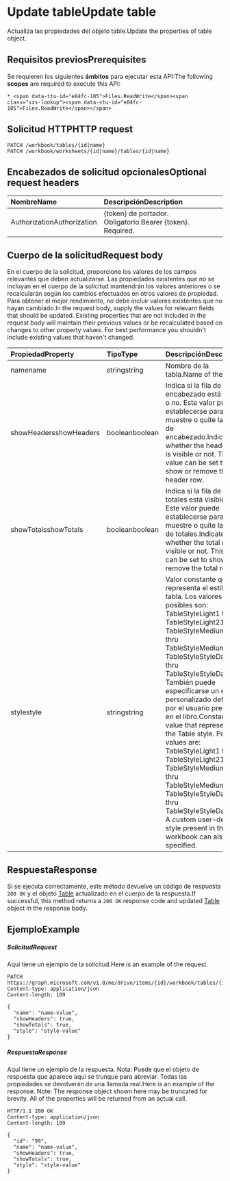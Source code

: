 # <a name="update-table"></a><span data-ttu-id="e84fc-101">Update table</span><span class="sxs-lookup"><span data-stu-id="e84fc-101">Update table</span></span>

<span data-ttu-id="e84fc-102">Actualiza las propiedades del objeto table.</span><span class="sxs-lookup"><span data-stu-id="e84fc-102">Update the properties of table object.</span></span>
## <a name="prerequisites"></a><span data-ttu-id="e84fc-103">Requisitos previos</span><span class="sxs-lookup"><span data-stu-id="e84fc-103">Prerequisites</span></span>
<span data-ttu-id="e84fc-104">Se requieren los siguientes **ámbitos** para ejecutar esta API:</span><span class="sxs-lookup"><span data-stu-id="e84fc-104">The following **scopes** are required to execute this API:</span></span> 

    * <span data-ttu-id="e84fc-105">Files.ReadWrite</span><span class="sxs-lookup"><span data-stu-id="e84fc-105">Files.ReadWrite</span></span>

## <a name="http-request"></a><span data-ttu-id="e84fc-106">Solicitud HTTP</span><span class="sxs-lookup"><span data-stu-id="e84fc-106">HTTP request</span></span>
<!-- { "blockType": "ignored" } -->
```http
PATCH /workbook/tables/{id|name}
PATCH /workbook/worksheets/{id|name}/tables/{id|name}
```
## <a name="optional-request-headers"></a><span data-ttu-id="e84fc-107">Encabezados de solicitud opcionales</span><span class="sxs-lookup"><span data-stu-id="e84fc-107">Optional request headers</span></span>
| <span data-ttu-id="e84fc-108">Nombre</span><span class="sxs-lookup"><span data-stu-id="e84fc-108">Name</span></span>       | <span data-ttu-id="e84fc-109">Descripción</span><span class="sxs-lookup"><span data-stu-id="e84fc-109">Description</span></span>|
|:-----------|:-----------|
| <span data-ttu-id="e84fc-110">Authorization</span><span class="sxs-lookup"><span data-stu-id="e84fc-110">Authorization</span></span>  | <span data-ttu-id="e84fc-p101">{token} de portador. Obligatorio.</span><span class="sxs-lookup"><span data-stu-id="e84fc-p101">Bearer {token}. Required.</span></span> |


## <a name="request-body"></a><span data-ttu-id="e84fc-113">Cuerpo de la solicitud</span><span class="sxs-lookup"><span data-stu-id="e84fc-113">Request body</span></span>
<span data-ttu-id="e84fc-p102">En el cuerpo de la solicitud, proporcione los valores de los campos relevantes que deben actualizarse. Las propiedades existentes que no se incluyan en el cuerpo de la solicitud mantendrán los valores anteriores o se recalcularán según los cambios efectuados en otros valores de propiedad. Para obtener el mejor rendimiento, no debe incluir valores existentes que no hayan cambiado.</span><span class="sxs-lookup"><span data-stu-id="e84fc-p102">In the request body, supply the values for relevant fields that should be updated. Existing properties that are not included in the request body will maintain their previous values or be recalculated based on changes to other property values. For best performance you shouldn't include existing values that haven't changed.</span></span>

| <span data-ttu-id="e84fc-117">Propiedad</span><span class="sxs-lookup"><span data-stu-id="e84fc-117">Property</span></span>     | <span data-ttu-id="e84fc-118">Tipo</span><span class="sxs-lookup"><span data-stu-id="e84fc-118">Type</span></span>   |<span data-ttu-id="e84fc-119">Descripción</span><span class="sxs-lookup"><span data-stu-id="e84fc-119">Description</span></span>|
|:---------------|:--------|:----------|
|<span data-ttu-id="e84fc-120">name</span><span class="sxs-lookup"><span data-stu-id="e84fc-120">name</span></span>|<span data-ttu-id="e84fc-121">string</span><span class="sxs-lookup"><span data-stu-id="e84fc-121">string</span></span>|<span data-ttu-id="e84fc-122">Nombre de la tabla.</span><span class="sxs-lookup"><span data-stu-id="e84fc-122">Name of the table.</span></span>|
|<span data-ttu-id="e84fc-123">showHeaders</span><span class="sxs-lookup"><span data-stu-id="e84fc-123">showHeaders</span></span>|<span data-ttu-id="e84fc-124">boolean</span><span class="sxs-lookup"><span data-stu-id="e84fc-124">boolean</span></span>|<span data-ttu-id="e84fc-p103">Indica si la fila de encabezado está visible o no. Este valor puede establecerse para que muestre o quite la fila de encabezado.</span><span class="sxs-lookup"><span data-stu-id="e84fc-p103">Indicates whether the header row is visible or not. This value can be set to show or remove the header row.</span></span>|
|<span data-ttu-id="e84fc-127">showTotals</span><span class="sxs-lookup"><span data-stu-id="e84fc-127">showTotals</span></span>|<span data-ttu-id="e84fc-128">boolean</span><span class="sxs-lookup"><span data-stu-id="e84fc-128">boolean</span></span>|<span data-ttu-id="e84fc-p104">Indica si la fila de totales está visible o no. Este valor puede establecerse para que muestre o quite la fila de totales.</span><span class="sxs-lookup"><span data-stu-id="e84fc-p104">Indicates whether the total row is visible or not. This value can be set to show or remove the total row.</span></span>|
|<span data-ttu-id="e84fc-131">style</span><span class="sxs-lookup"><span data-stu-id="e84fc-131">style</span></span>|<span data-ttu-id="e84fc-132">string</span><span class="sxs-lookup"><span data-stu-id="e84fc-132">string</span></span>|<span data-ttu-id="e84fc-p105">Valor constante que representa el estilo de tabla. Los valores posibles son: TableStyleLight1 thru TableStyleLight21, TableStyleMedium1 thru TableStyleMedium28, TableStyleStyleDark1 thru TableStyleStyleDark11. También puede especificarse un estilo personalizado definido por el usuario presente en el libro.</span><span class="sxs-lookup"><span data-stu-id="e84fc-p105">Constant value that represents the Table style. Possible values are: TableStyleLight1 thru TableStyleLight21, TableStyleMedium1 thru TableStyleMedium28, TableStyleStyleDark1 thru TableStyleStyleDark11. A custom user-defined style present in the workbook can also be specified.</span></span>|

## <a name="response"></a><span data-ttu-id="e84fc-136">Respuesta</span><span class="sxs-lookup"><span data-stu-id="e84fc-136">Response</span></span>

<span data-ttu-id="e84fc-137">Si se ejecuta correctamente, este método devuelve un código de respuesta `200 OK` y el objeto [Table](../resources/table.md) actualizado en el cuerpo de la respuesta.</span><span class="sxs-lookup"><span data-stu-id="e84fc-137">If successful, this method returns a `200 OK` response code and updated [Table](../resources/table.md) object in the response body.</span></span>
## <a name="example"></a><span data-ttu-id="e84fc-138">Ejemplo</span><span class="sxs-lookup"><span data-stu-id="e84fc-138">Example</span></span>
##### <a name="request"></a><span data-ttu-id="e84fc-139">Solicitud</span><span class="sxs-lookup"><span data-stu-id="e84fc-139">Request</span></span>
<span data-ttu-id="e84fc-140">Aquí tiene un ejemplo de la solicitud.</span><span class="sxs-lookup"><span data-stu-id="e84fc-140">Here is an example of the request.</span></span>
<!-- {
  "blockType": "request",
  "name": "update_table"
}-->
```http
PATCH https://graph.microsoft.com/v1.0/me/drive/items/{id}/workbook/tables/{id|name}
Content-type: application/json
Content-length: 109

{
  "name": "name-value",
  "showHeaders": true,
  "showTotals": true,
  "style": "style-value"
}
```
##### <a name="response"></a><span data-ttu-id="e84fc-141">Respuesta</span><span class="sxs-lookup"><span data-stu-id="e84fc-141">Response</span></span>
<span data-ttu-id="e84fc-p106">Aquí tiene un ejemplo de la respuesta. Nota: Puede que el objeto de respuesta que aparece aquí se trunque para abreviar. Todas las propiedades se devolverán de una llamada real.</span><span class="sxs-lookup"><span data-stu-id="e84fc-p106">Here is an example of the response. Note: The response object shown here may be truncated for brevity. All of the properties will be returned from an actual call.</span></span>
<!-- {
  "blockType": "response",
  "truncated": true,
  "@odata.type": "microsoft.graph.table"
} -->
```http
HTTP/1.1 200 OK
Content-type: application/json
Content-length: 109

{
  "id": "99",
  "name": "name-value",
  "showHeaders": true,
  "showTotals": true,
  "style": "style-value"
}
```

<!-- uuid: 8fcb5dbc-d5aa-4681-8e31-b001d5168d79
2015-10-25 14:57:30 UTC -->
<!-- {
  "type": "#page.annotation",
  "description": "Update table",
  "keywords": "",
  "section": "documentation",
  "tocPath": ""
}-->
